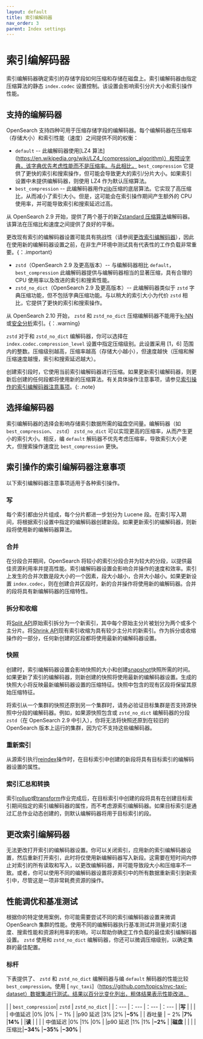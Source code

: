 ```yaml
---
layout: default
title: 索引编解码器
nav_order: 3
parent: Index settings
---
```


# 索引编解码器

索引编解码器确定索引的存储字段如何压缩和存储在磁盘上。索引编解码器由指定压缩算法的静态 `index.codec` 设置控制。该设置会影响索引分片大小和索引操作性能。

## 支持的编解码器

OpenSearch 支持四种可用于压缩存储字段的编解码器。每个编解码器在压缩率（存储大小）和索引性能（速度）之间提供不同的权衡：

*  `default` -- 此编解码器使用[LZ4 算法](https://en.wikipedia.org/wiki/LZ4_(compression_algorithm)）和预设字典，该字典优先考虑性能而不是压缩率。与此相比， `best_compression` 它提供了更快的索引和搜索操作，但可能会导致更大的索引/分片大小。如果索引设置中未提供编解码器，则使用 LZ4 作为默认压缩算法。
*  `best_compression` -- 此编解码器用作[zlib](https://en.wikipedia.org/wiki/Zlib)压缩的底层算法。它实现了高压缩比，从而减小了索引大小。但是，这可能会在索引操作期间产生额外的 CPU 使用率，并可能导致索引和搜索延迟过高。

从 OpenSearch 2.9 开始，提供了两个基于的新[Zstandard 压缩算法](https://github.com/facebook/zstd)编解码器。该算法在压缩比和速度之间提供了良好的平衡。

更改现有索引的编解码器设置可能具有挑战性（请参阅[更改索引编解码器](#changing-an-index-codec)），因此在使用新的编解码器设置之前，在非生产环境中测试具有代表性的工作负载非常重要。{：.important}

*  `zstd`（OpenSearch 2.9 及更高版本）-- 与编解码器相比 `default`， `best_compression` 此编解码器提供与编解码器相当的显著压缩，具有合理的 CPU 使用率以及改进的索引和搜索性能。
*  `zstd_no_dict`（OpenSearch 2.9 及更高版本）-- 此编解码器类似于 `zstd` 字典压缩功能，但不包括字典压缩功能。与以稍大的索引大小为代价 `zstd` 相比，它提供了更快的索引和搜索操作。

从 OpenSearch 2.10 开始， `zstd` 和 `zstd_no_dict` 压缩编解码器不能用于[k-NN]({{site.url}}{{site.baseurl}}/search-plugins/knn/index/)或[安全分析]({{site.url}}{{site.baseurl}}/security-analytics/index/)索引。{：.warning}

 `zstd` 对于和 `zstd_no_dict` 编解码器，你可以选择在 `index.codec.compression_level` 设置中指定压缩级别。此设置采用 [1，6] 范围内的整数。压缩级别越高，压缩率越高（存储大小越小），但速度越快（压缩和解压缩速度越慢，索引和搜索延迟越大）。

创建索引段时，它使用当前索引编解码器进行压缩。如果更新索引编解码器，则更新后创建的任何段都将使用新的压缩算法。有关具体操作注意事项，请参见[索引操作的索引编解码器注意事项](#index-codec-considerations-for-index-operations)。{: .note}

## 选择编解码器

索引编解码器的选择会影响存储索引数据所需的磁盘空间量。编解码器（如 `best_compression`、 `zstd`） `zstd_no_dict` 可以实现更高的压缩率，从而产生更小的索引大小。相反，编 `default` 解码器不优先考虑压缩率，导致索引大小更大，但搜索操作速度比 `best_compression` 更快。

## 索引操作的索引编解码器注意事项

以下索引编解码器注意事项适用于各种索引操作。

### 写

每个索引都由分片组成，每个分片都进一步划分为 Lucene 段。在索引写入期间，将根据索引设置中指定的编解码器创建新段。如果更新索引的编解码器，则新段将使用新的编解码器算法。

### 合并

在分段合并期间，OpenSearch 将较小的索引分段合并为较大的分段，以提供最佳资源利用率并提高性能。索引编解码器设置会影响合并操作的速度和效率。索引上发生的合并次数是段大小的一个因素，段大小越小，合并大小越小。如果更新设置 `index.codec`，则在创建合并区段时，新的合并操作将使用新的编解码器。合并的段将具有新编解码器的压缩特性。

### 拆分和收缩

将[Split API]({{site.url}}{{site.baseurl}}/api-reference/index-apis/split/)原始索引拆分为一个新索引，其中每个原始主分片被划分为两个或多个主分片。将[Shrink API]({{site.url}}{{site.baseurl}}/api-reference/index-apis/shrink-index/)现有索引收缩为具有较少主分片的新索引。作为拆分或收缩操作的一部分，任何新创建的区段都将使用最新的编解码器设置。

### 快照

创建时，索引编解码器设置会影响快照的大小和创建[snapshot]({{site.url}}{{site.baseurl}}/tuning-your-cluster/availability-and-recovery/snapshots/index/)快照所需的时间。如果更新了索引的编解码器，则新创建的快照将使用最新的编解码器设置。生成的快照大小将反映最新编解码器设置的压缩特征。快照中包含的现有区段将保留其原始压缩特征。

将索引从一个集群的快照还原到另一个集群时，请务必验证目标集群是否支持源快照中分段的编解码器。例如，如果源快照包含或 `zstd_no_dict` 编解码器的分段 `zstd`（在 OpenSearch 2.9 中引入），你将无法将快照还原到在较旧的 OpenSearch 版本上运行的集群，因为它不支持这些编解码器。

### 重新索引

从源索引执行[reindex]({{site.url}}{{site.baseurl}}/im-plugin/reindex-data/)操作时，在目标索引中创建的新段将具有目标索引的编解码器设置的属性。

### 索引汇总和转换

索引[rollup]({{site.url}}{{site.baseurl}}/im-plugin/index-rollups/)或[transform]({{site.url}}{{site.baseurl}}/im-plugin/index-transforms/)作业完成后，在目标索引中创建的段将具有在创建目标索引期间指定的索引编解码器的属性，而不考虑源索引编解码器。如果目标索引是通过汇总作业动态创建的，则默认编解码器将用于目标索引的段。

## 更改索引编解码器

无法更改打开索引的编解码器设置。你可以关闭索引，应用新的索引编解码器设置，然后重新打开索引，此时将仅使用新编解码器写入新段。这需要在短时间内停止对索引的所有读取和写入，以更改编解码器，并可能导致段大小和压缩率不一致。或者，你可以使用不同的编解码器设置将源索引中的所有数据重新索引到新索引中，尽管这是一项非常耗费资源的操作。

## 性能调优和基准测试

根据你的特定使用案例，你可能需要尝试不同的索引编解码器设置来微调 OpenSearch 集群的性能。使用不同的编解码器执行基准测试并测量对索引速度、搜索性能和资源利用率的影响，可以帮助你确定工作负载的最佳索引编解码器设置。 `zstd` 使用和 `zstd_no_dict` 编解码器，你还可以微调压缩级别，以确定集群的最佳配置。

### 标杆

下表提供了、 `zstd` 和 `zstd_no_dict` 编解码器与编 `default` 解码器的性能比较 `best_compression`。使用 [ `nyc_taxi`]（https://github.com/topics/nyc-taxi-dataset）数据集进行测试。结果以百分比变化列出，粗体结果表示性能改进。

| | `best_compression`| `zstd` | `zstd_no_dict` |
|：--- |：--- |：--- |：--- | |**写** | | | | 中值延迟 |0% |0% | − 1% | |p90 延迟 |3% |2% |**&minus;5%**	| | 吞吐量 | − 2% |**7%**	|**14%**	| |**读**	| | | | 中值延迟 |0% |1% |0% | |p90 延迟 |1% |1% |**&minus;2%**	| |**磁盘**	| | |
|压缩比|**&minus;34%**	|**&minus;35%**	|**&minus;30%**	|


